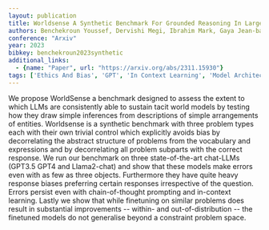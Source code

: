 ```yaml
---
layout: publication
title: Worldsense A Synthetic Benchmark For Grounded Reasoning In Large Language Models
authors: Benchekroun Youssef, Dervishi Megi, Ibrahim Mark, Gaya Jean-baptiste, Martinet Xavier, Mialon Grégoire, Scialom Thomas, Dupoux Emmanuel, Hupkes Dieuwke, Vincent Pascal
conference: "Arxiv"
year: 2023
bibkey: benchekroun2023synthetic
additional_links:
  - {name: "Paper", url: "https://arxiv.org/abs/2311.15930"}
tags: ['Ethics And Bias', 'GPT', 'In Context Learning', 'Model Architecture', 'Prompting', 'Reinforcement Learning']
---
```

We propose WorldSense a benchmark designed to assess the extent to which LLMs are consistently able to sustain tacit world models by testing how they draw simple inferences from descriptions of simple arrangements of entities. Worldsense is a synthetic benchmark with three problem types each with their own trivial control which explicitly avoids bias by decorrelating the abstract structure of problems from the vocabulary and expressions and by decorrelating all problem subparts with the correct response. We run our benchmark on three state-of-the-art chat-LLMs (GPT3.5 GPT4 and Llama2-chat) and show that these models make errors even with as few as three objects. Furthermore they have quite heavy response biases preferring certain responses irrespective of the question. Errors persist even with chain-of-thought prompting and in-context learning. Lastly we show that while finetuning on similar problems does result in substantial improvements -- within- and out-of-distribution -- the finetuned models do not generalise beyond a constraint problem space.
